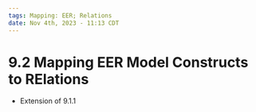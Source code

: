 ```yaml
---
tags: Mapping: EER; Relations
date: Nov 4th, 2023 - 11:13 CDT
---
```


# 9.2 Mapping EER Model Constructs to RElations

- Extension of 9.1.1

